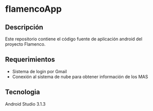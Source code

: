 # flamencoApp
## Descripción
Este repositorio contiene el código fuente de aplicación android del proyecto Flamenco. 

## Requerimientos
* Sistema de login por Gmail
* Conexión al sistema de nube para obtener información de los MAS 

## Tecnologia
Android Studio 3.1.3

